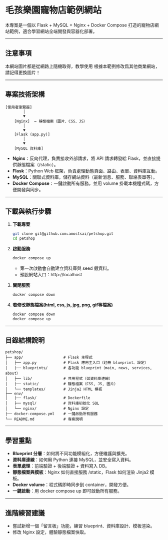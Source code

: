# 毛孩樂園寵物店範例網站

本專案是一個以 Flask + MySQL + Nginx + Docker Compose 打造的寵物店網站範例，適合學習網站全端開發與容器化部署。

---

## 注意事項

本網站圖片都是從網路上隨機取得，教學使用
根據本範例修改爲其他商業網站，請記得更換圖片！

---

## 專案技術架構

```
[使用者瀏覽器]
        │
        ▼
    [Nginx]  ← 靜態檔案（圖片、CSS、JS）
        │
        ▼
    [Flask (app.py)]
        │
        ▼
    [MySQL 資料庫]
```

- **Nginx**：反向代理，負責接收外部請求，將 API 請求轉發給 Flask，並直接提供靜態檔案（/static）。
- **Flask**：Python Web 框架，負責處理動態頁面、路由、表單、資料庫互動。
- **MySQL**：關聯式資料庫，儲存網站資料（最新消息、服務、聯絡表單等）。
- **Docker Compose**：一鍵啟動所有服務，並用 volume 掛載本機程式碼，方便開發與同步。

---

## 下載與執行步驟

1. **下載專案**
   ```bash
   git clone git@github.com:amostsai/petshop.git
   cd petshop
   ```

2. **啟動服務**
   ```bash
   docker compose up
   ```
   - 第一次啟動會自動建立資料庫與 seed 假資料。
   - 預設網站入口：http://localhost

3. **關閉服務**
   ```bash
   docker compose down
   ```
4. **若修改靜態檔案(html, css, js, jpg, png, gif等檔案)**
   ```bash
   docker compose down
   docker compose up
   ```

---

## 目錄結構說明

```
petshop/
├── app/                  # Flask 主程式
│   ├── app.py            # Flask 應用主入口（註冊 blueprint、設定）
│   ├── blueprints/       # 各功能 blueprint（main, news, services, about）
│   ├── lib/              # 共用程式（如資料庫連線）
│   ├── static/           # 靜態檔案（CSS, JS, 圖片）
│   └── templates/        # Jinja2 HTML 模板
├── env/
│   ├── flask/            # Dockerfile
│   ├── mysql/            # 資料庫初始化 SQL
│   └── nginx/            # Nginx 設定
├── docker-compose.yml    # 一鍵啟動所有服務
└── README.md             # 專案說明
```

---

## 學習重點

- **Blueprint 分層**：如何將不同功能模組化，方便維護與擴充。
- **資料庫連線**：如何用 Python 連接 MySQL，並安全寫入資料。
- **表單處理**：前端驗證 + 後端驗證 + 資料寫入 DB。
- **靜態檔案與模板**：Nginx 如何直接服務 /static，Flask 如何渲染 Jinja2 模板。
- **Docker volume**：程式碼即時同步到 container，開發方便。
- **一鍵啟動**：用 docker compose up 即可啟動所有服務。

---

## 進階練習建議

- 嘗試新增一個「留言板」功能，練習 blueprint、資料庫設計、模板渲染。
- 修改 Nginx 設定，體驗靜態檔案快取。
